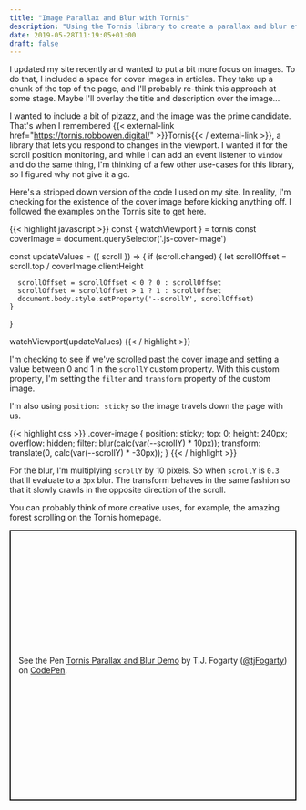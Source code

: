 ```yaml
---
title: "Image Parallax and Blur with Tornis"
description: "Using the Tornis library to create a parallax and blur effect on a cover image while scrolling."
date: 2019-05-28T11:19:05+01:00
draft: false
---
```


I updated my site recently and wanted to put a bit more focus on images. To do that, I included a space for cover images in articles. They take up a chunk of the top of the page, and I'll probably re-think this approach at some stage. Maybe I'll overlay the title and description over the image...

I wanted to include a bit of pizazz, and the image was the prime candidate. That's when I remembered {{< external-link href="https://tornis.robbowen.digital/" >}}Tornis{{< / external-link >}}, a library that lets you respond to changes in the viewport. I wanted it for the scroll position monitoring, and while I can add an event listener to `window` and do the same thing, I'm thinking of a few other use-cases for this library, so I figured why not give it a go.

Here's a stripped down version of the code I used on my site. In reality, I'm checking for the existence of the cover image before kicking anything off. I followed the examples on the Tornis site to get here.

{{< highlight javascript >}}
const { watchViewport } = tornis
const coverImage = document.querySelector('.js-cover-image')

const updateValues = ({ scroll }) => {
  if (scroll.changed) {
      let scrollOffset = scroll.top / coverImage.clientHeight

      scrollOffset = scrollOffset < 0 ? 0 : scrollOffset
      scrollOffset = scrollOffset > 1 ? 1 : scrollOffset
      document.body.style.setProperty('--scrollY', scrollOffset)
    }
}

watchViewport(updateValues)
{{< / highlight >}}

I'm checking to see if we've scrolled past the cover image and setting a value between 0 and 1 in the `scrollY` custom property. With this custom property, I'm setting the `filter` and `transform` property of the custom image.

I'm also using `position: sticky` so the image travels down the page with us.

{{< highlight css >}}
.cover-image {
  position: sticky;
  top: 0;
  height: 240px;
  overflow: hidden;
  filter: blur(calc(var(--scrollY) * 10px));
  transform: translate(0, calc(var(--scrollY) * -30px));
}
{{< / highlight >}}

For the blur, I'm multiplying `scrollY` by 10 pixels. So when `scrollY` is `0.3` that'll evaluate to a `3px` blur. The transform behaves in the same fashion so that it slowly crawls in the opposite direction of the scroll.

You can probably think of more creative uses, for example, the amazing forest scrolling on the Tornis homepage.

<p class="codepen" data-height="474" data-theme-id="dark" data-default-tab="result" data-user="tjFogarty" data-slug-hash="qGyqwa" style="height: 474px; box-sizing: border-box; display: flex; align-items: center; justify-content: center; border: 2px solid; margin: 1em 0; padding: 1em;" data-pen-title="Tornis Parallax and Blur Demo">
  <span>See the Pen <a href="https://codepen.io/tjFogarty/pen/qGyqwa/">
  Tornis Parallax and Blur Demo</a> by T.J. Fogarty (<a href="https://codepen.io/tjFogarty">@tjFogarty</a>)
  on <a href="https://codepen.io">CodePen</a>.</span>
</p>
<script async src="https://static.codepen.io/assets/embed/ei.js"></script>
